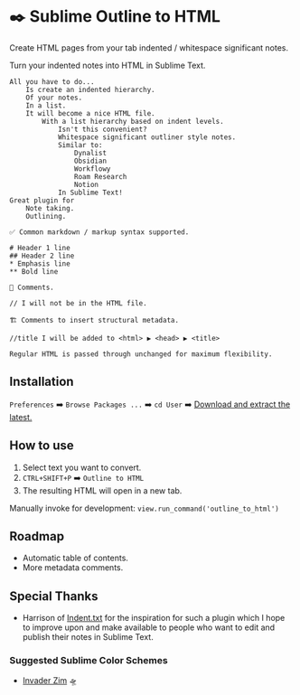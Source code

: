 # ✒️ Sublime Outline to HTML
Create HTML pages from your tab indented / whitespace significant notes.

Turn your indented notes into HTML in Sublime Text.

```
All you have to do...
    Is create an indented hierarchy.
    Of your notes.
    In a list.
    It will become a nice HTML file.
        With a list hierarchy based on indent levels.
            Isn't this convenient?
            Whitespace significant outliner style notes.
            Similar to:
                Dynalist
                Obsidian
                Workflowy
                Roam Research
                Notion
            In Sublime Text!
Great plugin for
    Note taking.
    Outlining.

✅ Common markdown / markup syntax supported.

# Header 1 line
## Header 2 line
* Emphasis line
** Bold line

💬 Comments.

// I will not be in the HTML file.

🏗️ Comments to insert structural metadata.

//title I will be added to <html> ▶️ <head> ▶️ <title>

Regular HTML is passed through unchanged for maximum flexibility.
```

## Installation

`Preferences` ➡️ `Browse Packages ...` ➡️ `cd User` ➡️ [Download and extract the latest.](https://github.com/gnat/sublime-outliner-html/archive/refs/heads/main.zip)

## How to use

1. Select text you want to convert.
2. `CTRL+SHIFT+P` ➡️ `Outline to HTML`
3. The resulting HTML will open in a new tab.

Manually invoke for development: `view.run_command('outline_to_html')`

## Roadmap

* Automatic table of contents.
* More metadata comments.

## Special Thanks

* Harrison of [Indent.txt](https://github.com/Harrison-M/indent.txt) for the inspiration for such a plugin which I hope to improve upon and make available to people who want to edit and publish their notes in Sublime Text.

### Suggested Sublime Color Schemes

* [Invader Zim](https://github.com/gnat/sublime-invader-zim) 🛸

